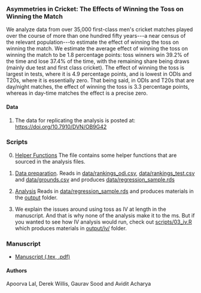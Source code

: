 ### Asymmetries in Cricket: The Effects of Winning the Toss on Winning the Match

We analyze data from over 35,000 first-class men's cricket matches played over the course of more than one hundred fifty years---a near census of the relevant population---to estimate the effect of winning the toss on winning the match. We estimate the average effect of winning the toss on winning the match to be 1.8 percentage points: toss winners win 39.2% of the time and lose 37.4% of the time, with the remaining share being draws (mainly due test and first class cricket). The effect of winning the toss is largest in tests, where it is 4.9 percentage points, and is lowest in ODIs and T20s, where it is essentially zero. That being said, in ODIs and T20s that are day/night matches, the effect of winning the toss is 3.3 percentage points, whereas in day-time matches the effect is a precise zero.

#### Data

1. The data for replicating the analysis is posted at: https://doi.org/10.7910/DVN/OB9G42

### Scripts

0. [Helper Functions](scripts/00_func.R)
   The file contains some helper functions that are sourced in the analysis files. 

1. [Data preparation](scripts/01_prep.R). 
   Reads in [data/rankings_odi.csv](data/rankings_odi.csv), [data/rankings_test.csv](data/data/rankings_test.csv) and [data/grounds.csv](data/grounds.csv) and produces [data/regression_sample.rds](data/regression_sample.rds)

2. [Analysis](scripts/02_results.R) 
   Reads in [data/regression_sample.rds](data/regression_sample.rds) and produces materials in the [output](output/) folder.

3. We explain the issues around using toss as IV at length in the manuscript. And that is why none of the analysis make it to the ms. But if you wanted to see how IV analysis would run, check out [scripts/03_iv.R](scripts/03_iv.R) which produces materials in [output/iv/](output/iv) folder.

### Manuscript

* [Manuscript (.tex, .pdf)](ms/)

#### Authors

Apoorva Lal, Derek Willis, Gaurav Sood and Avidit Acharya

